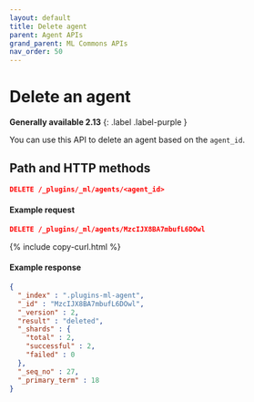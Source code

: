 ```yaml
---
layout: default
title: Delete agent
parent: Agent APIs
grand_parent: ML Commons APIs
nav_order: 50
---
```


# Delete an agent
**Generally available 2.13**
{: .label .label-purple }

You can use this API to delete an agent based on the `agent_id`.

## Path and HTTP methods

```json
DELETE /_plugins/_ml/agents/<agent_id>
```

#### Example request

```json
DELETE /_plugins/_ml/agents/MzcIJX8BA7mbufL6DOwl
```
{% include copy-curl.html %}

#### Example response

```json
{
  "_index" : ".plugins-ml-agent",
  "_id" : "MzcIJX8BA7mbufL6DOwl",
  "_version" : 2,
  "result" : "deleted",
  "_shards" : {
    "total" : 2,
    "successful" : 2,
    "failed" : 0
  },
  "_seq_no" : 27,
  "_primary_term" : 18
}
```